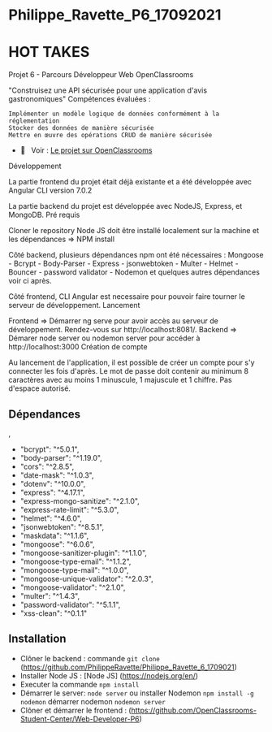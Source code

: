 # Philippe_Ravette_P6_17092021
# HOT TAKES #

Projet 6 - Parcours Développeur Web OpenClassrooms

"Construisez une API sécurisée pour une application d'avis gastronomiques"
Compétences évaluées :

    Implémenter un modèle logique de données conformément à la réglementation
    Stocker des données de manière sécurisée
    Mettre en œuvre des opérations CRUD de manière sécurisée
    
* 👀  &nbsp; Voir : [Le projet sur OpenClassrooms](https://openclassrooms.com/fr/projects/676/assignment "Cliquez pour voir le projet")

Développement

La partie frontend du projet était déjà existante et a été développée avec Angular CLI version 7.0.2

La partie backend du projet est développée avec NodeJS, Express, et MongoDB.
Pré requis

Cloner le repository Node JS doit être installé localement sur la machine et les dépendances => NPM install

Côté backend, plusieurs dépendances npm ont été nécessaires : Mongoose - Bcrypt - Body-Parser - Express - jsonwebtoken - Multer - Helmet - Bouncer - password validator - Nodemon et quelques autres dépendances voir ci après.

Côté frontend, CLI Angular est necessaire pour pouvoir faire tourner le serveur de développement.
Lancement

Frontend => Démarrer ng serve pour avoir accès au serveur de développement. Rendez-vous sur http://localhost:8081/. Backend => Démarer node server ou nodemon server pour accéder à http://localhost:3000
Création de compte

Au lancement de l'application, il est possible de créer un compte pour s'y connecter les fois d'après. Le mot de passe doit contenir au minimum 8 caractères avec au moins 1 minuscule, 1 majuscule et 1 chiffre. Pas d'espace autorisé.

## Dépendances ##
,
* "bcrypt": "^5.0.1",
* "body-parser": "^1.19.0",
* "cors": "^2.8.5",
* "date-mask": "^1.0.3",
* "dotenv": "^10.0.0",
* "express": "^4.17.1",
* "express-mongo-sanitize": "^2.1.0",
* "express-rate-limit": "^5.3.0",
* "helmet": "^4.6.0",
* "jsonwebtoken": "^8.5.1",
* "maskdata": "^1.1.6",
* "mongoose": "^6.0.6",
* "mongoose-sanitizer-plugin": "^1.1.0",
* "mongoose-type-email": "^1.1.2",
* "mongoose-type-mail": "^1.0.0",
* "mongoose-unique-validator": "^2.0.3",
* "mongoose-validator": "^2.1.0",
* "multer": "^1.4.3",
* "password-validator": "^5.1.1",
* "xss-clean": "^0.1.1"



## Installation ##

* Clôner le backend : commande `git clone` (https://github.com/PhilippeRavette/Philippe_Ravette_6_1709021)
* Installer Node JS : [Node JS] (https://nodejs.org/en/)
* Executer la commande `npm install`
* Démarrer le server: `node server` ou installer Nodemon `npm install -g nodemon` démarrer nodemon `nodemon server`
* Clôner et démarrer le frontend : (https://github.com/OpenClassrooms-Student-Center/Web-Developer-P6)
